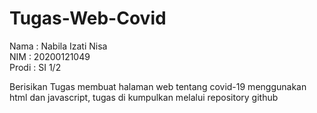 # Tugas-Web-Covid
Nama : Nabila Izati Nisa  
NIM    : 20200121049  
Prodi  : SI 1/2

Berisikan Tugas membuat halaman web tentang covid-19 menggunakan html dan javascript, tugas di kumpulkan melalui repository github
